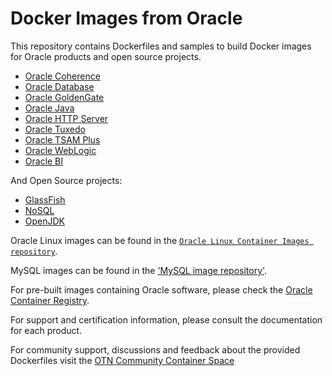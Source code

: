 # Docker Images from Oracle

This repository contains Dockerfiles and samples to build Docker images for Oracle products and open source projects.

 - [Oracle Coherence](https://github.com/oracle/docker-images/tree/master/OracleCoherence)
 - [Oracle Database](https://github.com/oracle/docker-images/tree/master/OracleDatabase)
 - [Oracle GoldenGate](https://github.com/oracle/docker-images/tree/master/OracleGoldenGate)
 - [Oracle Java](https://github.com/oracle/docker-images/tree/master/OracleJava)
 - [Oracle HTTP Server](https://github.com/oracle/docker-images/tree/master/OracleHTTPServer)
 - [Oracle Tuxedo](https://github.com/oracle/docker-images/tree/master/OracleTuxedo)
 - [Oracle TSAM Plus](https://github.com/oracle/docker-images/tree/master/OracleTSAM)
 - [Oracle WebLogic](https://github.com/oracle/docker-images/tree/master/OracleWebLogic)
 - [Oracle BI](https://github.com/oracle/docker-images/tree/master/OracleBI)

And Open Source projects:

 - [GlassFish](https://github.com/oracle/docker-images/tree/master/GlassFish)
 - [NoSQL](https://github.com/oracle/docker-images/tree/master/NoSQL)
 - [OpenJDK](/OpenJDK)

Oracle Linux images can be found in the [`Oracle Linux Container Images repository`](https://github.com/oracle/ol-container-images).

MySQL images can be found in the ['MySQL image repository'](https://github.com/mysql/mysql-docker/).

For pre-built images containing Oracle software, please check the [Oracle Container Registry](https://container-registry.oracle.com).

For support and certification information, please consult the documentation for each product.

For community support, discussions and feedback about the provided Dockerfiles visit the [OTN Community Container Space](https://community.oracle.com/community/server_&_storage_systems/containers)
